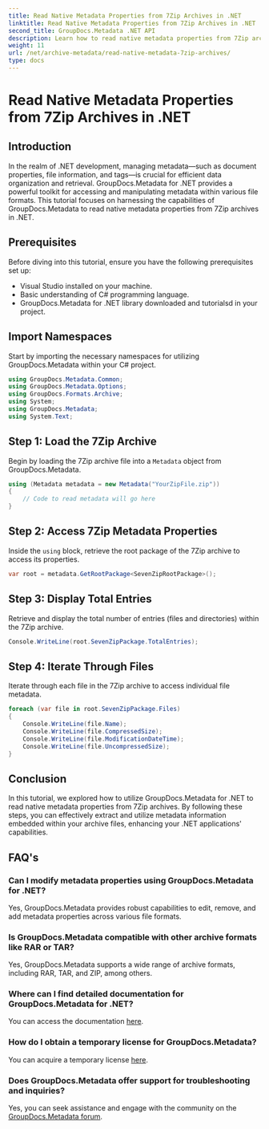 ```yaml
---
title: Read Native Metadata Properties from 7Zip Archives in .NET
linktitle: Read Native Metadata Properties from 7Zip Archives in .NET
second_title: GroupDocs.Metadata .NET API
description: Learn how to read native metadata properties from 7Zip archives using GroupDocs.Metadata for .NET. Enhance your .NET application's data management capabilities.
weight: 11
url: /net/archive-metadata/read-native-metadata-7zip-archives/
type: docs
---
```

# Read Native Metadata Properties from 7Zip Archives in .NET

## Introduction
In the realm of .NET development, managing metadata—such as document properties, file information, and tags—is crucial for efficient data organization and retrieval. GroupDocs.Metadata for .NET provides a powerful toolkit for accessing and manipulating metadata within various file formats. This tutorial focuses on harnessing the capabilities of GroupDocs.Metadata to read native metadata properties from 7Zip archives in .NET. 
## Prerequisites
Before diving into this tutorial, ensure you have the following prerequisites set up:
- Visual Studio installed on your machine.
- Basic understanding of C# programming language.
- GroupDocs.Metadata for .NET library downloaded and tutorialsd in your project.

## Import Namespaces
Start by importing the necessary namespaces for utilizing GroupDocs.Metadata within your C# project.
```csharp
using GroupDocs.Metadata.Common;
using GroupDocs.Metadata.Options;
using GroupDocs.Formats.Archive;
using System;
using GroupDocs.Metadata;
using System.Text;
```
## Step 1: Load the 7Zip Archive
Begin by loading the 7Zip archive file into a `Metadata` object from GroupDocs.Metadata.
```csharp
using (Metadata metadata = new Metadata("YourZipFile.zip"))
{
    // Code to read metadata will go here
}
```
## Step 2: Access 7Zip Metadata Properties
Inside the `using` block, retrieve the root package of the 7Zip archive to access its properties.
```csharp
var root = metadata.GetRootPackage<SevenZipRootPackage>();
```
## Step 3: Display Total Entries
Retrieve and display the total number of entries (files and directories) within the 7Zip archive.
```csharp
Console.WriteLine(root.SevenZipPackage.TotalEntries);
```
## Step 4: Iterate Through Files
Iterate through each file in the 7Zip archive to access individual file metadata.
```csharp
foreach (var file in root.SevenZipPackage.Files)
{
    Console.WriteLine(file.Name);
    Console.WriteLine(file.CompressedSize);
    Console.WriteLine(file.ModificationDateTime);
    Console.WriteLine(file.UncompressedSize);
}
```

## Conclusion
In this tutorial, we explored how to utilize GroupDocs.Metadata for .NET to read native metadata properties from 7Zip archives. By following these steps, you can effectively extract and utilize metadata information embedded within your archive files, enhancing your .NET applications' capabilities.

## FAQ's
### Can I modify metadata properties using GroupDocs.Metadata for .NET?
Yes, GroupDocs.Metadata provides robust capabilities to edit, remove, and add metadata properties across various file formats.
### Is GroupDocs.Metadata compatible with other archive formats like RAR or TAR?
Yes, GroupDocs.Metadata supports a wide range of archive formats, including RAR, TAR, and ZIP, among others.
### Where can I find detailed documentation for GroupDocs.Metadata for .NET?
You can access the documentation [here](https://tutorials.groupdocs.com/metadata/net/).
### How do I obtain a temporary license for GroupDocs.Metadata?
You can acquire a temporary license [here](https://purchase.groupdocs.com/temporary-license/).
### Does GroupDocs.Metadata offer support for troubleshooting and inquiries?
Yes, you can seek assistance and engage with the community on the [GroupDocs.Metadata forum](https://forum.groupdocs.com/c/metadata/14).
